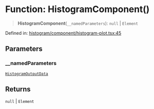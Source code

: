 # Function: HistogramComponent()

> **HistogramComponent**(`__namedParameters`): `null` \| `Element`

Defined in: [histogram/component/histogram-plot.tsx:45](https://github.com/GeoDaCenter/openassistant/blob/f1f258826ab8e671a18170ebc60cc2939607e736/packages/echarts/src/histogram/component/histogram-plot.tsx#L45)

## Parameters

### \_\_namedParameters

[`HistogramOutputData`](../type-aliases/HistogramOutputData.md)

## Returns

`null` \| `Element`
